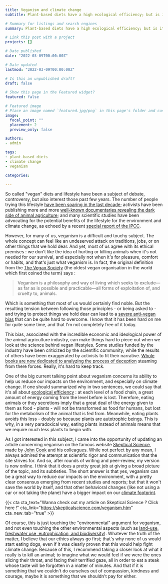 ```yaml
---
title: Veganism and climate change
subtitle: Plant-based diets have a high ecological efficiency; but is it really useful to help the planet ?

# Summary for listings and search engines
summary: Plant-based diets have a high ecological efficiency; but is it really useful to help the planet ?

# Link this post with a project
projects: []

# Date published
date: "2022-03-09T00:00:00Z"

# Date updated
lastmod: "2022-03-09T00:00:00Z"

# Is this an unpublished draft?
draft: false

# Show this page in the Featured widget?
featured: false

# Featured image
# Place an image named `featured.jpg/png` in this page's folder and customize its options here.
image:
  focal_point: ""
  placement: 2
  preview_only: false

authors:
- admin

tags:
- plant-based diets
- climate change
- veganism

categories:

---
```


So called "vegan" diets and lifestyle have been a subject of debate, controversy, but also interest those past few years. The number of people trying this lifestyle [have been soaring in the last decade](https://www.theguardian.com/lifeandstyle/2020/oct/26/veganuary-movement-plant-based-food#:~:text=The%20UK%2Dbased%20campaign%2C%20which,2019%20and%20170%2C000%20in%202018); activists have been publishing more and more [well-known documentaries revealing the dark side of animal agriculture](https://www.dominionmovement.com/watch); and many scientific studies have been advocating for the potential benefits of the lifestyle for the environment and climate change, as echoed by a recent [special report of the IPCC](https://www.ipcc.ch/srccl/chapter/chapter-5/).

However, for many of us, veganism is a difficult and touchy subject. The whole concept can feel like an undeserved attack on traditions, jobs, or on other things that we hold dear. And yet, most of us agree with its ethical premises : we don't like the idea of hurting or killing animals when it's not needed for our survival, and especially not when it's for pleasure, comfort or habits, and that's just what veganism is. In fact, the original definition from the [The Vegan Society](https://www.vegansociety.com) (the oldest vegan organisation in the world which first coined the term) says :

> Veganism is a philosophy and way of living which seeks to exclude—as far as is possible and practicable—all forms of exploitation of, and cruelty to, animals.

Which is something that most of us would certainly find noble. But the resulting tension between following those principles - or being asked to - and trying to protect things we hold dear can lead to a [severe anti-vegan bias](https://www.bbc.com/future/article/20200203-the-hidden-biases-that-drive-anti-vegan-hatred) that can be quite hard to overcome. I know that it has been hard on me for quite some time, and that I'm not completely free of it today.

This bias, associated with the incredible economic and ideological power of the animal agriculture industry, can make things hard to piece out when we look at the science behind vegan lifestyles. Some studies funded by the industry have been criticized by the scientific community; while the results of others have been exaggerated by activists to fit their narrative. [Whole books are now dedicated to analyzing the process of deception](https://sydneyuniversitypress.com.au/products/128398) steaming from there forces. Really, it's hard to keep track.

One of the big current talking point about veganism concerns its ability to help us reduce our impacts on the environment, and especially on climate change. If one should summarized why in two sentences, we could say that it's all about [ecological efficiency](https://en.wikipedia.org/wiki/Ecological_efficiency) : at each level of a food chain, a great amount of energy coming from the level before is lost. Therefore, eating animals or they secretions imply that a great deal of the energy given to them as food - plants - will not be transformed as food for humans, but lost for the metabolism of the animal that is fed from. Meanwhile, eating plants avoids this loss - doubly so because plants are [autotrophic beings](https://en.wikipedia.org/wiki/Autotroph). This is why, in a very paradoxical way, eating plants instead of animals means that we require much less plants to begin with.

As I got interested in this subject, I came into the opportunity of updating an article concerning veganism on the famous website [Skeptical Science](https://skepticalscience.com/veganism.htm), made by [John Cook](https://www.climatechangecommunication.org/portfolio-view/john-cook/) and his colleagues. While not perfect by any mean, I always admired the attempt at scientific rigor and communication that the site strives for. And so, after rounds of writing and peer-review, my version is now online. I think that it does a pretty great job at giving a broad picture of the topic, and its subtleties. The short answer is that yes, veganism can be a great way to reduce our impacts on the environment, with a pretty clear consensus emerging from recent studies and reports; but that it won't save the world by itself, and that other behavioral changes (like not using a car or not taking the plane) have a bigger impact on our [climate footprint](https://en.wikipedia.org/wiki/Climate_footprint).

{{< cta cta_text="Wanna check out my article on Skeptical Science ? Click here !" cta_link="https://skepticalscience.com/veganism.htm" cta_new_tab="true" >}}

Of course, this is just touching the "environmental" argument for veganism, and not even touching the other environmental aspects (such as [land-use, freshwater use, eutrophication, and biodiversity](https://ourworldindata.org/environmental-impacts-of-food)). Whatever the truth of the matter, I believe that our ethics always go first; that's why none of us would start eating dogs, even if it was clearly proven that this would help fight climate change. Because of this, I recommend taking a closer look at what it really is to kill an animal; to imagine what we would feel if we were the ones slicing their throat, and facing their terrified gaze, all in order to eat a steak whose taste will be forgotten in a matter of minutes. And that if it is something that we couldn't do ourselves out of compassion, kindness and courage, maybe it is something that we shouldn't pay for either.